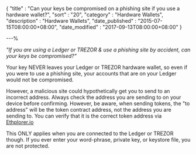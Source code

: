 {
"title"       : "Can your keys be compromised on a phishing site if you use a hardware wallet?",
"sort"        : "20",
"category"    : "Hardware Wallets",
"description" : "Hardware Wallets",
"date_published" : "2015-07-15T08:00:00+08:00",
"date_modified"  : "2017-09-13T08:00:00+08:00"
}

---%



*"If you are using a Ledger or TREZOR & use a phishing site by accident, can your keys be compromised?"*

Your key NEVER leaves your Ledger or TREZOR hardware wallet, so even if you were to use a phishing site, your accounts that are on your Ledger would not be compromised.

However, a malicious site could hypothetically get you to send to an incorrect address. Always check the address you are sending to on your device before confirming. However, be aware, when sending tokens, the "to address" will be the token contract address, not the address you are sending to. You can verify that it is the correct token address via [Ethplorer.io](https://www.ethplorer.io)

This ONLY applies when you are connected to the Ledger or TREZOR though. If you ever enter your word-phrase, private key, or keystore file, you are not protected.
